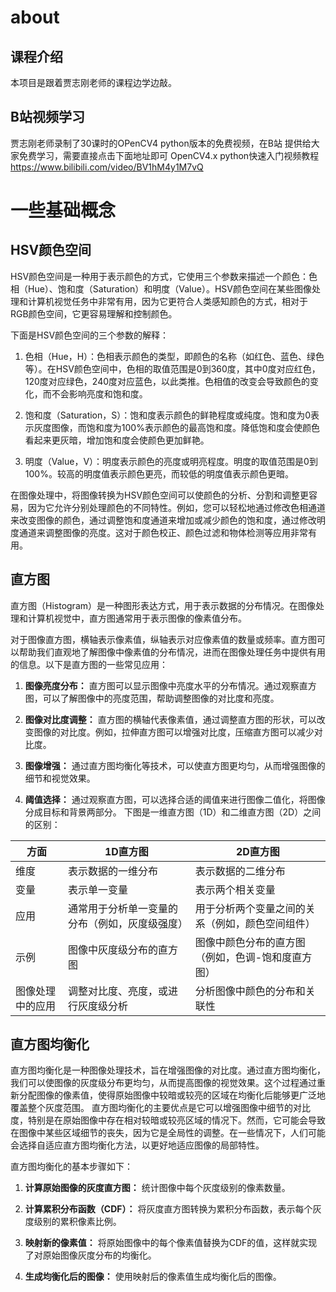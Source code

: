 # about
## 课程介绍
本项目是跟着贾志刚老师的课程边学边敲。

## B站视频学习
贾志刚老师录制了30课时的OPenCV4 python版本的免费视频，在B站
提供给大家免费学习，需要直接点击下面地址即可
OpenCV4.x  python快速入门视频教程
https://www.bilibili.com/video/BV1hM4y1M7vQ

# 一些基础概念
## HSV颜色空间
HSV颜色空间是一种用于表示颜色的方式，它使用三个参数来描述一个颜色：色相（Hue）、饱和度（Saturation）和明度（Value）。HSV颜色空间在某些图像处理和计算机视觉任务中非常有用，因为它更符合人类感知颜色的方式，相对于RGB颜色空间，它更容易理解和控制颜色。

下面是HSV颜色空间的三个参数的解释：

1. 色相（Hue，H）：色相表示颜色的类型，即颜色的名称（如红色、蓝色、绿色等）。在HSV颜色空间中，色相的取值范围是0到360度，其中0度对应红色，120度对应绿色，240度对应蓝色，以此类推。色相值的改变会导致颜色的变化，而不会影响亮度和饱和度。

2. 饱和度（Saturation，S）：饱和度表示颜色的鲜艳程度或纯度。饱和度为0表示灰度图像，而饱和度为100%表示颜色的最高饱和度。降低饱和度会使颜色看起来更灰暗，增加饱和度会使颜色更加鲜艳。

3. 明度（Value，V）：明度表示颜色的亮度或明亮程度。明度的取值范围是0到100%。较高的明度值表示颜色更亮，而较低的明度值表示颜色更暗。

在图像处理中，将图像转换为HSV颜色空间可以使颜色的分析、分割和调整更容易，因为它允许分别处理颜色的不同特性。例如，您可以轻松地通过修改色相通道来改变图像的颜色，通过调整饱和度通道来增加或减少颜色的饱和度，通过修改明度通道来调整图像的亮度。这对于颜色校正、颜色过滤和物体检测等应用非常有用。

## 直方图
直方图（Histogram）是一种图形表达方式，用于表示数据的分布情况。在图像处理和计算机视觉中，直方图通常用于表示图像的像素值分布。

对于图像直方图，横轴表示像素值，纵轴表示对应像素值的数量或频率。直方图可以帮助我们直观地了解图像中像素值的分布情况，进而在图像处理任务中提供有用的信息。以下是直方图的一些常见应用：

1. **图像亮度分布：** 直方图可以显示图像中亮度水平的分布情况。通过观察直方图，可以了解图像中的亮度范围，帮助调整图像的对比度和亮度。

2. **图像对比度调整：** 直方图的横轴代表像素值，通过调整直方图的形状，可以改变图像的对比度。例如，拉伸直方图可以增强对比度，压缩直方图可以减少对比度。

3. **图像增强：** 通过直方图均衡化等技术，可以使直方图更均匀，从而增强图像的细节和视觉效果。

4. **阈值选择：** 通过观察直方图，可以选择合适的阈值来进行图像二值化，将图像分成目标和背景两部分。
下图是一维直方图（1D）和二维直方图（2D）之间的区别：

| 方面                | 1D直方图                           | 2D直方图                           |
|---------------------|------------------------------------|------------------------------------|
| 维度               | 表示数据的一维分布                 | 表示数据的二维分布                 |
| 变量               | 表示单一变量                       | 表示两个相关变量                   |
| 应用               | 通常用于分析单一变量的分布（例如，灰度级强度） | 用于分析两个变量之间的关系（例如，颜色空间组件） |
| 示例               | 图像中灰度级分布的直方图            | 图像中颜色分布的直方图（例如，色调-饱和度直方图） |
| 图像处理中的应用  | 调整对比度、亮度，或进行灰度级分析 | 分析图像中颜色的分布和关联性        |

## 直方图均衡化
直方图均衡化是一种图像处理技术，旨在增强图像的对比度。通过直方图均衡化，我们可以使图像的灰度级分布更均匀，从而提高图像的视觉效果。这个过程通过重新分配图像的像素值，使得原始图像中较暗或较亮的区域在均衡化后能够更广泛地覆盖整个灰度范围。
直方图均衡化的主要优点是它可以增强图像中细节的对比度，特别是在原始图像中存在相对较暗或较亮区域的情况下。然而，它可能会导致在图像中某些区域细节的丧失，因为它是全局性的调整。在一些情况下，人们可能会选择自适应直方图均衡化方法，以更好地适应图像的局部特性。

直方图均衡化的基本步骤如下：

1. **计算原始图像的灰度直方图：** 统计图像中每个灰度级别的像素数量。

2. **计算累积分布函数（CDF）：** 将灰度直方图转换为累积分布函数，表示每个灰度级别的累积像素比例。

3. **映射新的像素值：** 将原始图像中的每个像素值替换为CDF的值，这样就实现了对原始图像灰度分布的均衡化。

4. **生成均衡化后的图像：** 使用映射后的像素值生成均衡化后的图像。



